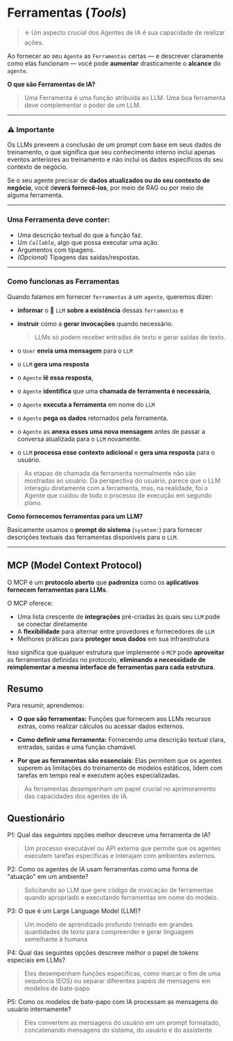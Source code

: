 # Ferramentas (<i>Tools</i>)

> ✳️ Um aspecto crucial dos Agentes de IA é sua capacidade de realizar ações. 

Ao fornecer ao seu `Agente` as `Ferramentas` certas — e descrever claramente como elas funcionam — você pode **aumentar** drasticamente o **alcance** do `agente`.

**O que são Ferramentas de IA?**
> Uma Ferramenta é uma função atribuída ao LLM. 
> Uma boa ferramenta deve complementar o poder de um LLM.

---
### ⚠️ Importante

Os LLMs preveem a conclusão de um prompt com base em seus dados de treinamento, o que significa que seu conhecimento interno inclui apenas eventos anteriores ao treinamento e não inclui os dados específicos do seu contexto de negócio. 

Se o seu agente precisar de **dados atualizados ou do seu contexto de negócio**, você d**everá fornecê-los**, por meio de RAG ou por meio de alguma ferramenta.

---

### Uma Ferramenta deve conter:

* Uma descrição textual do que a função faz.
* Um *`Callable`*, algo que possa executar uma ação.
* Argumentos com tipagens.
* *(Opcional)* Tipagens das saidas/respostas.

---

### Como funcionas as Ferramentas

Quando falamos em fornecer `ferramentas` a um `agente`, queremos dizer:
* **informar** o 🧠 `LLM` **sobre a existência** dessas `ferramentas` e 
* **instruir** como a **gerar invocações** quando necessário.
  > LLMs só podem receber entradas de texto e gerar saídas de texto.

* o `User` **envia uma mensagem** para o `LLM`
* o `LLM` **gera uma resposta**
* o `Agente` **lê essa resposta**, 
* o `Agente` **identifica** que uma **chamada de ferramenta é necessária**, 
* o `Agente` **executa a ferramenta** em nome do `LLM`
* o `Agente` **pega os dados** retornados pela ferramenta.
* o `Agente` as **anexa esses uma nova mensagem** antes de passar a conversa atualizada para o `LLM` novamente. 
* o `LLM`  **processa esse contexto adicional** e **gera uma resposta** para o usuário. 

> As etapas de chamada da ferramenta normalmente não são mostradas ao usuário.
> Da perspectiva do usuário, parece que o LLM interagiu diretamente com a ferramenta, mas, na realidade, foi o Agente que cuidou de todo o processo de execução em segundo plano.

**Como fornecemos ferramentas para um LLM?**

Basicamente usamos o **prompt do sistema** (`sysmtem:`) para fornecer descrições textuais das ferramentas disponíveis para o `LLM`.

---

## MCP (Model Context Protocol)

O MCP é um **protocolo aberto** que **padroniza** como os **aplicativos fornecem ferramentas para LLMs**.

O MCP oferece:

* Uma lista crescente de **integrações** pré-criadas às quais seu `LLM` pode se conectar diretamente
* A **flexibilidade** para alternar entre provedores e fornecedores de `LLM`
* Melhores práticas para **proteger seus dados** em sua infraestrutura

Isso significa que qualquer estrutura que implemente o `MCP` pode **aproveitar** as ferramentas definidas no protocolo, **eliminando a necessidade de reimplementar a mesma interface de ferramentas para cada estrutura**.

## Resumo

Para resumir, aprendemos:

* **O que são ferramentas:** Funções que fornecem aos LLMs recursos extras, como realizar cálculos ou acessar dados externos.

* **Como definir uma ferramenta:** Fornecendo uma descrição textual clara, entradas, saídas e uma função chamável.

* **Por que as ferramentas são essenciais**: Elas permitem que os agentes superem as limitações do treinamento de modelos estáticos, lidem com tarefas em tempo real e executem ações especializadas.

> As ferramentas desempenham um papel crucial no aprimoramento das capacidades dos agentes de IA.

## Questionário

P1: Qual das seguintes opções melhor descreve uma ferramenta de IA?
> Um processo executável ou API externa que permite que os agentes executem tarefas específicas e interajam com ambientes externos.

P2: Como os agentes de IA usam ferramentas como uma forma de "atuação" em um ambiente?
> Solicitando ao LLM que gere código de invocação de ferramentas quando apropriado e executando ferramentas em nome do modelo.

P3: O que é um Large Language Model (LLM)?

> Um modelo de aprendizado profundo treinado em grandes quantidades de texto para compreender e gerar linguagem semelhante à humana

P4: Qual das seguintes opções descreve melhor o papel de tokens especiais em LLMs?
> Eles desempenham funções específicas, como marcar o fim de uma sequência (EOS) ou separar diferentes papéis de mensagens em modelos de bate-papo

P5: Como os modelos de bate-papo com IA processam as mensagens do usuário internamente?
> Eles convertem as mensagens do usuário em um prompt formatado, concatenando mensagens do sistema, do usuário e do assistente